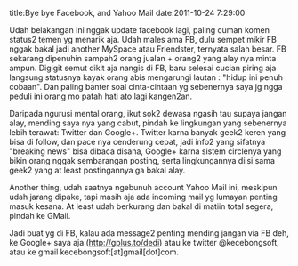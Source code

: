 title:Bye bye Facebook, and Yahoo Mail
date:2011-10-24 7:29:00

Udah belakangan ini nggak update facebook lagi, paling cuman komen status2 temen yg menarik aja. Udah males ama FB, dulu sempet mikir FB nggak bakal jadi another MySpace atau Friendster, ternyata salah besar. FB sekarang dipenuhin sampah2 orang jualan + orang2 yang alay nya minta ampun. Digigit semut dikit aja nangis di FB, baru selesai cucian piring aja langsung statusnya kayak orang abis mengarungi lautan : "hidup ini penuh cobaan". Dan paling banter soal cinta-cintaan yg sebenernya saya jg ngga peduli ini orang mo patah hati ato lagi kangen2an.

Daripada ngurusi mental orang, ikut sok2 dewasa ngasih tau supaya jangan alay, mending saya nya yang cabut, pindah ke lingkungan yang sebenernya lebih terawat: Twitter dan Google+. Twitter karna banyak geek2 keren yang bisa di follow, dan pace nya cenderung cepat, jadi info2 yang sifatnya "breaking news" bisa dibaca disana, Google+ karna sistem circlenya yang bikin orang nggak sembarangan posting, serta lingkungannya diisi sama geek2 yang at least postingannya ga bakal alay.

Another thing, udah saatnya ngebunuh account Yahoo Mail ini, meskipun udah jarang dipake, tapi masih aja ada incoming mail yg lumayan penting masuk kesana. At least udah berkurang dan bakal di matiin total segera, pindah ke GMail.

Jadi buat yg di FB, kalau ada message2 penting mending jangan via FB deh, ke Google+ saya aja (http://gplus.to/dedi) atau ke twitter @kecebongsoft, atau ke gmail kecebongsoft[at]gmail[dot]com.


